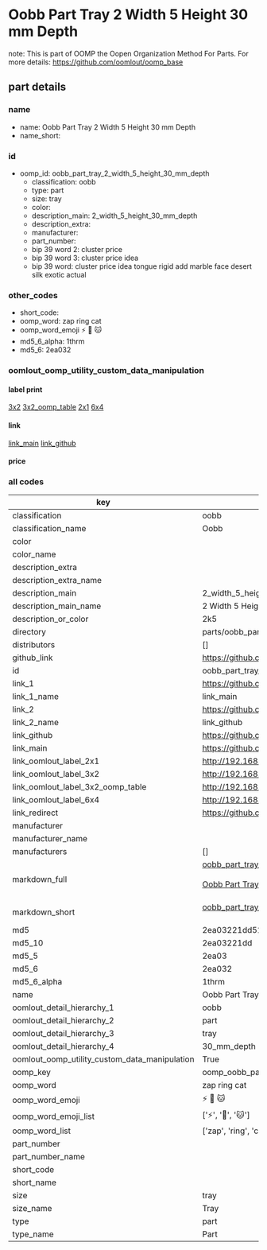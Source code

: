# Oobb Part Tray 2 Width 5 Height 30 mm Depth  

note: This is part of OOMP the Oopen Organization Method For Parts. For more details: https://github.com/oomlout/oomp_base

##  part details
  







### name
* name: Oobb Part Tray 2 Width 5 Height 30 mm Depth
* name_short: 
### id
* oomp_id: oobb_part_tray_2_width_5_height_30_mm_depth
  * classification: oobb
  * type: part
  * size: tray
  * color: 
  * description_main: 2_width_5_height_30_mm_depth
  * description_extra: 
  * manufacturer: 
  * part_number: 
  * bip 39 word 2: cluster price
  * bip 39 word 3: cluster price idea
  * bip 39 word: cluster price idea tongue rigid add marble face desert silk exotic actual

### other_codes
* short_code: 
* oomp_word: zap ring cat
* oomp_word_emoji :zap: :ring: :cat:
* md5_6_alpha: 1thrm
* md5_6: 2ea032






### oomlout_oomp_utility_custom_data_manipulation
#### label print
[3x2](http://192.168.1.245:1112/?label=oomp%201thrm)
[3x2_oomp_table](http://192.168.1.108:1112/?label=oomp%201thrm)
[2x1](http://192.168.1.242:1112/?label=oomp%201thrm)
[6x4](http://192.168.1.55:1112/?label=oomp%201thrm)    

#### link

[link_main](https://github.com/oomlout/oomlout_oomp_version_1_messy/tree/main/parts/oobb_part_tray_2_width_5_height_30_mm_depth) [link_github](https://github.com/oomlout/oomlout_oomp_version_1_messy/tree/main/parts/oobb_part_tray_2_width_5_height_30_mm_depth)                             

#### price







### all codes 
| key | value |  
| --- | --- |  
| classification | oobb |  
| classification_name | Oobb |  
| color |  |  
| color_name |  |  
| description_extra |  |  
| description_extra_name |  |  
| description_main | 2_width_5_height_30_mm_depth |  
| description_main_name | 2 Width 5 Height 30 mm Depth |  
| description_or_color | 2k5 |  
| directory | parts/oobb_part_tray_2_width_5_height_30_mm_depth |  
| distributors | [] |  
| github_link | https://github.com/oomlout/oomlout_oomp_part_src/tree/main/parts/oobb_part_tray_2_width_5_height_30_mm_depth |  
| id | oobb_part_tray_2_width_5_height_30_mm_depth |  
| link_1 | https://github.com/oomlout/oomlout_oomp_version_1_messy/tree/main/parts/oobb_part_tray_2_width_5_height_30_mm_depth |  
| link_1_name | link_main |  
| link_2 | https://github.com/oomlout/oomlout_oomp_version_1_messy/tree/main/parts/oobb_part_tray_2_width_5_height_30_mm_depth |  
| link_2_name | link_github |  
| link_github | https://github.com/oomlout/oomlout_oomp_version_1_messy/tree/main/parts/oobb_part_tray_2_width_5_height_30_mm_depth |  
| link_main | https://github.com/oomlout/oomlout_oomp_version_1_messy/tree/main/parts/oobb_part_tray_2_width_5_height_30_mm_depth |  
| link_oomlout_label_2x1 | http://192.168.1.242:1112/?label=oomp%201thrm |  
| link_oomlout_label_3x2 | http://192.168.1.245:1112/?label=oomp%201thrm |  
| link_oomlout_label_3x2_oomp_table | http://192.168.1.108:1112/?label=oomp%201thrm |  
| link_oomlout_label_6x4 | http://192.168.1.55:1112/?label=oomp%201thrm |  
| link_redirect | https://github.com/oomlout/oomlout_oomp_version_1_messy/tree/main/parts/oobb_part_tray_2_width_5_height_30_mm_depth |  
| manufacturer |  |  
| manufacturer_name |  |  
| manufacturers | [] |  
| markdown_full | [oobb_part_tray_2_width_5_height_30_mm_depth](none)<br>[](none)<br>[Oobb Part Tray 2 Width 5 Height 30 Mm Depth](none)<br><br> |  
| markdown_short | [oobb_part_tray_2_width_5_height_30_mm_depth](none)<br><br> |  
| md5 | 2ea03221dd5190f40cdcfe46e0ea9963 |  
| md5_10 | 2ea03221dd |  
| md5_5 | 2ea03 |  
| md5_6 | 2ea032 |  
| md5_6_alpha | 1thrm |  
| name | Oobb Part Tray 2 Width 5 Height 30 mm Depth |  
| oomlout_detail_hierarchy_1 | oobb |  
| oomlout_detail_hierarchy_2 | part |  
| oomlout_detail_hierarchy_3 | tray |  
| oomlout_detail_hierarchy_4 | 30_mm_depth |  
| oomlout_oomp_utility_custom_data_manipulation | True |  
| oomp_key | oomp_oobb_part_tray_2_width_5_height_30_mm_depth |  
| oomp_word | zap ring cat |  
| oomp_word_emoji | :zap: :ring: :cat: |  
| oomp_word_emoji_list | [':zap:', ':ring:', ':cat:'] |  
| oomp_word_list | ['zap', 'ring', 'cat'] |  
| part_number |  |  
| part_number_name |  |  
| short_code |  |  
| short_name |  |  
| size | tray |  
| size_name | Tray |  
| type | part |  
| type_name | Part |  

